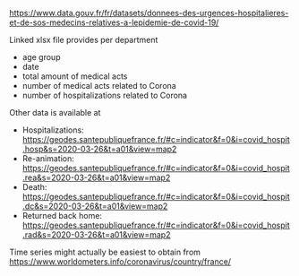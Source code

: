 https://www.data.gouv.fr/fr/datasets/donnees-des-urgences-hospitalieres-et-de-sos-medecins-relatives-a-lepidemie-de-covid-19/

Linked xlsx file provides per department
- age group
- date
- total amount of medical acts
- number of medical acts related to Corona
- number of hospitalizations related to Corona

Other data is available at 
- Hospitalizations: https://geodes.santepubliquefrance.fr/#c=indicator&f=0&i=covid_hospit.hosp&s=2020-03-26&t=a01&view=map2
- Re-animation: https://geodes.santepubliquefrance.fr/#c=indicator&f=0&i=covid_hospit.rea&s=2020-03-26&t=a01&view=map2
- Death: https://geodes.santepubliquefrance.fr/#c=indicator&f=0&i=covid_hospit.dc&s=2020-03-26&t=a01&view=map2
- Returned back home: https://geodes.santepubliquefrance.fr/#c=indicator&f=0&i=covid_hospit.rad&s=2020-03-26&t=a01&view=map2

Time series might actually be easiest to obtain from https://www.worldometers.info/coronavirus/country/france/
